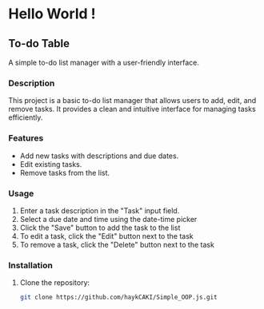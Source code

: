 <h1> Hello World !</h1>
<div>
<h2>To-do Table</h2> 

<p>A simple to-do list manager with a user-friendly interface.</p>

<h3>Description</h3>

This project is a basic to-do list manager that allows users to add, edit, and remove tasks. It provides a clean and intuitive interface for managing tasks efficiently.

<h3>Features</h3>

- Add new tasks with descriptions and due dates.
- Edit existing tasks.
- Remove tasks from the list.

 <h3>Usage</h3>
<ol>
<li>Enter a task description in the "Task" input field.</li>
<li>Select a due date and time using the date-time picker</li>
<li>Click the "Save" button to add the task to the list</li>
<li>To edit a task, click the "Edit" button next to the task</li>
<li>To remove a task, click the "Delete" button next to the task</li>
</ol>

<h3>Installation</h3>

1. Clone the repository:

   ```bash
   git clone https://github.com/haykCAKI/Simple_OOP.js.git

</div>
